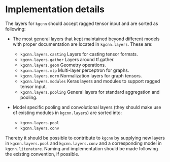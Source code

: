 # Implementation details

The layers for `kgcnn` should accept ragged tensor input and are sorted as following: 

* The most general layers that kept maintained beyond different models with proper documentation are located in `kgcnn.layers`. These are:
    * `kgcnn.layers.casting` Layers for casting tensor formats.
    * `kgcnn.layers.gather` Layers around tf.gather.
    * `kgcnn.layers.geom` Geometry operations.
    * `kgcnn.layers.mlp` Multi-layer perceptron for graphs.
    * `kgcnn.layers.norm` Normalization layers for graph tensors. 
    * `kgcnn.layers.modules` Keras layers and modules to support ragged tensor input.
    * `kgcnn.layers.pooling` General layers for standard aggregation and pooling.


* Model specific pooling and convolutional layers (they should make use of existing modules in `kgcnn.layers`) are sorted into:
    * `kgcnn.layers.pool`
    * `kgcnn.layers.conv`


Thereby it should be possible to contribute to `kgcnn` by supplying new layers in `kgcnn.layers.pool` and `kgcnn.layers.conv` and a 
corresponding model in `kgcnn.literature`. Naming and implementation should be made following the existing convention, if possible.